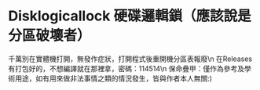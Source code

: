 # Disklogicallock 硬碟邏輯鎖（應該說是分區破壞者）

千萬別在實體機打開，無發作症狀，打開程式後重開機分區表報廢\n
在Releases有打包好的，不想編譯就在那裡拿，密碼：114514\n
保命疊甲：僅作為參考及學術用途，如有用來做非法事情之類的情況發生，皆與作者本人無關:)
